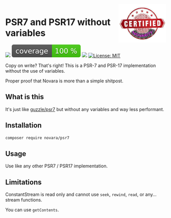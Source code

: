 <img src="Novarity.png" height="120" align="right">

# PSR7 and PSR17 without variables

![](https://github.com/Novara-PHP/dynamic-readonly-classes/actions/workflows/tests.yml/badge.svg)
![](https://raw.githubusercontent.com/Novara-PHP/dynamic-readonly-classes/image-data/coverage.svg)
![](https://img.shields.io/github/v/release/Novara-PHP/dynamic-readonly-classes)
[![License: MIT](https://img.shields.io/github/license/Novara-PHP/dynamic-readonly-classes)](../../raw/main/LICENSE.txt)

Copy on write? That's right! This is a PSR-7 and PSR-17 implementation without the use of variables.

Proper proof that Novara is more than a simple shitpost.

## What is this

It's just like [guzzle/psr7](https://github.com/guzzle/psr7) but without any variables and way less performant.


## Installation

```bash
composer require novara/psr7
```


## Usage

Use like any other PSR7 / PSR17 implementation.


## Limitations

ConstantStream is read only and cannot use `seek`, `rewind`, `read`, or any... stream functions.

You can use `getContents`.
